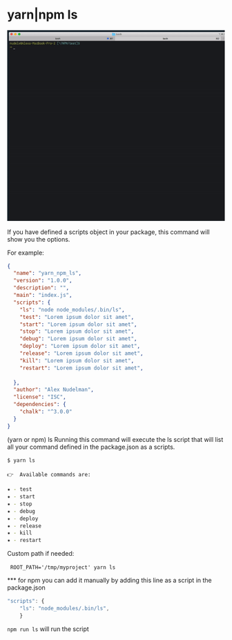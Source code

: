 # yarn|npm ls


<p align="center">
<img style="max-width: 100%; margin-right: auto;  margin-left: auto; " src="https://raw.githubusercontent.com/nudelx/yarn-npm-ls/master/demo.gif" ></p>



If you have defined a scripts object in your package, this command will show you the options. 

For example:

```json
{
  "name": "yarn_npm_ls",
  "version": "1.0.0",
  "description": "",
  "main": "index.js",
  "scripts": {
    "ls": "node node_modules/.bin/ls",
    "test": "Lorem ipsum dolor sit amet",
    "start": "Lorem ipsum dolor sit amet",
    "stop": "Lorem ipsum dolor sit amet",
    "debug": "Lorem ipsum dolor sit amet",
    "deploy": "Lorem ipsum dolor sit amet",
    "release": "Lorem ipsum dolor sit amet",
    "kill": "Lorem ipsum dolor sit amet",
    "restart": "Lorem ipsum dolor sit amet",

  },
  "author": "Alex Nudelman",
  "license": "ISC",
  "dependencies": {
    "chalk": "^3.0.0"
  }
}

```
(yarn or npm) ls
Running this command will execute the ls script that will list all your command defined in the package.json as a scripts.


```bash 
$ yarn ls 

👉  Available commands are:

✷ - test
✷ - start
✷ - stop
✷ - debug
✷ - deploy
✷ - release
✷ - kill
✷ - restart
```

Custom path if needed: 

 ` ROOT_PATH='/tmp/myproject' yarn ls`

*** for npm you can add it manually by adding this line as a script in the package.json

```javascript
"scripts": {
    "ls": "node_modules/.bin/ls",
    }
```
`npm run ls` will run the script 